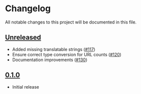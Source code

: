 # Changelog

All notable changes to this project will be documented in this file.

## [Unreleased]

- Added missing translatable strings ([#117](https://github.com/GoogleChromeLabs/wp-sitemaps/pull/117))
- Ensure correct type conversion for URL counts ([#120](https://github.com/GoogleChromeLabs/wp-sitemaps/pull/120))
- Documentation improvements ([#130](https://github.com/GoogleChromeLabs/wp-sitemaps/pull/130))

## [0.1.0]

- Initial release

[unreleased]: https://github.com/GoogleChromeLabs/wp-sitemaps/compare/v0.1.0...HEAD 
[0.1.0]: https://github.com/GoogleChromeLabs/wp-sitemaps/releases/tag/v0.1.0
